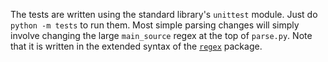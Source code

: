 The tests are written using the standard library's `unittest` module. Just do `python -m tests` to run them.
Most simple parsing changes will simply involve changing the large `main_source` regex at the top of `parse.py`.
Note that it is written in the extended syntax of the [`regex`](https://pypi.org/project/regex/) package.

